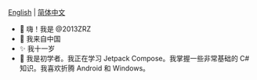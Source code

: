 [English](https://github.com/2013zrz/2013zrz/blob/main/README.md) | [简体中文](https://github.com/2013zrz/2013zrz/blob/main/README_zh-cn.md)
- 👋 嗨！我是 @2013ZRZ
- 🎈 我来自中国
- ✨ 我十一岁
- 🤳 我是初学者。我正在学习 Jetpack Compose。我掌握一些非常基础的 C# 知识。我喜欢折腾 Android 和 Windows。
